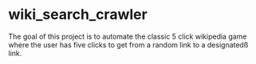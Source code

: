 # wiki_search_crawler
The goal of this project is to automate the classic 5 click wikipedia game where the user has five clicks to get from a random link to a designatedß link. 
